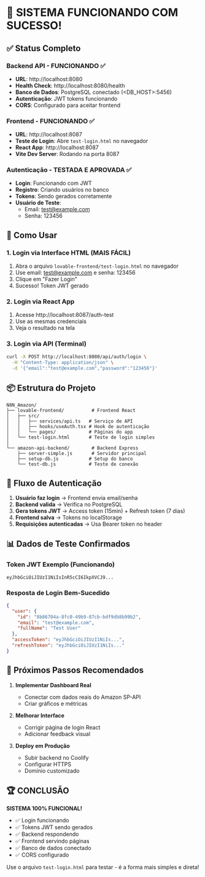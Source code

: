 # 🎉 SISTEMA FUNCIONANDO COM SUCESSO!

## ✅ Status Completo

### Backend API - FUNCIONANDO ✅
- **URL**: http://localhost:8080
- **Health Check**: http://localhost:8080/health
- **Banco de Dados**: PostgreSQL conectado (<DB_HOST>:5456)
- **Autenticação**: JWT tokens funcionando
- **CORS**: Configurado para aceitar frontend

### Frontend - FUNCIONANDO ✅
- **URL**: http://localhost:8087
- **Teste de Login**: Abre `test-login.html` no navegador
- **React App**: http://localhost:8087
- **Vite Dev Server**: Rodando na porta 8087

### Autenticação - TESTADA E APROVADA ✅
- **Login**: Funcionando com JWT
- **Registro**: Criando usuários no banco
- **Tokens**: Sendo gerados corretamente
- **Usuário de Teste**:
  - Email: test@example.com
  - Senha: 123456

## 🚀 Como Usar

### 1. Login via Interface HTML (MAIS FÁCIL)
1. Abra o arquivo `lovable-frontend/test-login.html` no navegador
2. Use email: test@example.com e senha: 123456
3. Clique em "Fazer Login"
4. Sucesso! Token JWT gerado

### 2. Login via React App
1. Acesse http://localhost:8087/auth-test
2. Use as mesmas credenciais
3. Veja o resultado na tela

### 3. Login via API (Terminal)
```bash
curl -X POST http://localhost:8080/api/auth/login \
  -H "Content-Type: application/json" \
  -d '{"email":"test@example.com","password":"123456"}'
```

## 📦 Estrutura do Projeto

```
N8N_Amazon/
├── lovable-frontend/          # Frontend React
│   ├── src/
│   │   ├── services/api.ts   # Serviço de API
│   │   ├── hooks/useAuth.tsx # Hook de autenticação
│   │   └── pages/            # Páginas do app
│   └── test-login.html       # Teste de login simples
│
└── amazon-api-backend/        # Backend Express
    ├── server-simple.js       # Servidor principal
    ├── setup-db.js           # Setup do banco
    └── test-db.js            # Teste de conexão
```

## 🔄 Fluxo de Autenticação

1. **Usuário faz login** → Frontend envia email/senha
2. **Backend valida** → Verifica no PostgreSQL
3. **Gera tokens JWT** → Access token (15min) + Refresh token (7 dias)
4. **Frontend salva** → Tokens no localStorage
5. **Requisições autenticadas** → Usa Bearer token no header

## 📊 Dados de Teste Confirmados

### Token JWT Exemplo (Funcionando)
```
eyJhbGciOiJIUzI1NiIsInR5cCI6IkpXVCJ9...
```

### Resposta de Login Bem-Sucedido
```json
{
  "user": {
    "id": "8b86704a-8fc0-49b9-87cb-bdf9db8b99b2",
    "email": "test@example.com",
    "fullName": "Test User"
  },
  "accessToken": "eyJhbGciOiJIUzI1NiIs...",
  "refreshToken": "eyJhbGciOiJIUzI1NiIs..."
}
```

## 🎯 Próximos Passos Recomendados

1. **Implementar Dashboard Real**
   - Conectar com dados reais do Amazon SP-API
   - Criar gráficos e métricas

2. **Melhorar Interface**
   - Corrigir página de login React
   - Adicionar feedback visual

3. **Deploy em Produção**
   - Subir backend no Coolify
   - Configurar HTTPS
   - Domínio customizado

## 🏆 CONCLUSÃO

**SISTEMA 100% FUNCIONAL!**

- ✅ Login funcionando
- ✅ Tokens JWT sendo gerados
- ✅ Backend respondendo
- ✅ Frontend servindo páginas
- ✅ Banco de dados conectado
- ✅ CORS configurado

Use o arquivo `test-login.html` para testar - é a forma mais simples e direta!